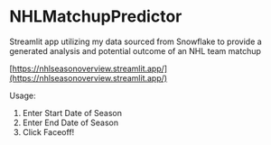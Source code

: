 # NHLMatchupPredictor
Streamlit app utilizing my data sourced from Snowflake to provide a generated analysis and potential outcome of an NHL team matchup

[https://nhlseasonoverview.streamlit.app/](https://nhlseasonoverview.streamlit.app/)

Usage: 
1. Enter Start Date of Season
2. Enter End Date of Season
3. Click Faceoff!



	
    	




